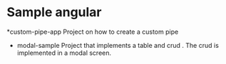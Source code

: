 # Sample angular

*custom-pipe-app  Project on how to create a custom pipe
* modal-sample  Project that implements a table and crud . The crud is implemented in a modal screen.
